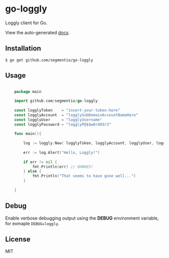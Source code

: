 # go-loggly

  Loggly client for Go.

  View the auto-generated [docs](http://godoc.org/github.com/segmentio/go-loggly).

## Installation

    $ go get github.com/segmentio/go-loggly

## Usage

```go

	package main
	
	import github.com/segmentio/go-loggly
	
	const logglyToken    = "insert-your-token-here"
	const logglyAccount  = "logglySubDomainAccountNameHere"
	const logglyUser     = "logglyUsername"
	const logglyPassword = "logglyP@$$w0rdH3r3"
	
	func main(){
	
		log := loggly.New( logglyToken, logglyAccount, logglyUser, logglyPassword )
		
		err := log.Alert("Hello, Loggly!")
		
		if err != nil {
			fmt.Println(err) // OHNOES!
		} else {
			fmt.Println("That seems to have gone well...")
		}
		
	}

```

## Debug

 Enable verbose debugging output using the __DEBUG__ environment variable, for exmaple `DEBUG=loggly`.

## License

MIT
